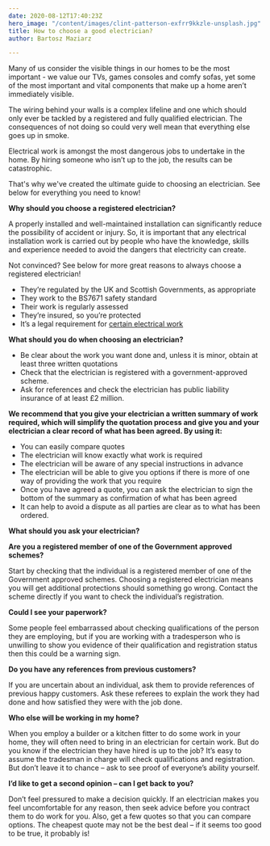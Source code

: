 ```yaml
---
date: 2020-08-12T17:40:23Z
hero_image: "/content/images/clint-patterson-exfrr9kkzle-unsplash.jpg"
title: How to choose a good electrician?
author: Bartosz Maziarz

---
```

Many of us consider the visible things in our homes to be the most important - we value our TVs, games consoles and comfy sofas, yet some of the most important and vital components that make up a home aren’t immediately visible.

The wiring behind your walls is a complex lifeline and one which should only ever be tackled by a registered and fully qualified electrician. The consequences of not doing so could very well mean that everything else goes up in smoke.

Electrical work is amongst the most dangerous jobs to undertake in the home. By hiring someone who isn’t up to the job, the results can be catastrophic.

That's why we've created the ultimate guide to choosing an electrician. See below for everything you need to know!

**Why should you choose a registered electrician?**

A properly installed and well-maintained installation can significantly reduce the possibility of accident or injury. So, it is important that any electrical installation work is carried out by people who have the knowledge, skills and experience needed to avoid the dangers that electricity can create.

Not convinced? See below for more great reasons to always choose a registered electrician!

* They’re regulated by the UK and Scottish Governments, as appropriate
* They work to the BS7671 safety standard
* Their work is regularly assessed
* They’re insured, so you’re protected
* It’s a legal requirement for [certain electrical work](https://www.electricalsafetyfirst.org.uk/find-an-electrician/part-p/)

**What should you do when choosing an electrician?**

* Be clear about the work you want done and, unless it is minor, obtain at least three written quotations
* Check that the electrician is registered with a government-approved scheme.
* Ask for references and check the electrician has public liability insurance of at least £2 million.

**We recommend that you give your electrician a written summary of work required, which will simplify the quotation process and give you and your electrician a clear record of what has been agreed. By using it:**

* You can easily compare quotes
* The electrician will know exactly what work is required
* The electrician will be aware of any special instructions in advance
* The electrician will be able to give you options if there is more of one way of providing the work that you require
* Once you have agreed a quote, you can ask the electrician to sign the bottom of the summary as confirmation of what has been agreed
* It can help to avoid a dispute as all parties are clear as to what has been ordered.

**What should you ask your electrician?**

**Are you a registered member of one of the Government approved schemes?**

Start by checking that the individual is a registered member of one of the Government approved schemes. Choosing a registered electrician means you will get additional protections should something go wrong. Contact the scheme directly if you want to check the individual’s registration.

**Could I see your paperwork?**

Some people feel embarrassed about checking qualifications of the person they are employing, but if you are working with a tradesperson who is unwilling to show you evidence of their qualification and registration status then this could be a warning sign.

**Do you have any references from previous customers?**

If you are uncertain about an individual, ask them to provide references of previous happy customers. Ask these referees to explain the work they had done and how satisfied they were with the job done.

**Who else will be working in my home?**

When you employ a builder or a kitchen fitter to do some work in your home, they will often need to bring in an electrician for certain work. But do you know if the electrician they have hired is up to the job? It’s easy to assume the tradesman in charge will check qualifications and registration. But don’t leave it to chance – ask to see proof of everyone’s ability yourself.

**I’d like to get a second opinion – can I get back to you?**

Don’t feel pressured to make a decision quickly. If an electrician makes you feel uncomfortable for any reason, then seek advice before you contract them to do work for you. Also, get a few quotes so that you can compare options. The cheapest quote may not be the best deal – if it seems too good to be true, it probably is!
